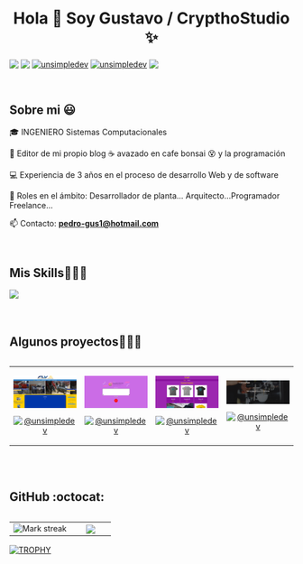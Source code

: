 <h1 align="center">Hola 👋  Soy Gustavo / CrypthoStudio ✨ </h1> 

<p align="left">
  <a href="https://cafe-encryptado.cryptoguardstudio.com/" target="blank"><img align="center" src="https://img.shields.io/badge/Blogger-FF5722?style=for-the-badge&logo=blogger&logoColor=white"  /></a>
<a href="https://www.instagram.com/petter14chand?igsh=MW1sbjlseHc2b2R0dg==" target="blank"><img align="center" src="https://img.shields.io/badge/Instagram-E4405F?style=for-the-badge&logo=instagram&logoColor=white" /></a>
<a href="https://www.linkedin.com/in/pedro-gustavo-colin-prado-99643018a/?originalSubdomain=mx" target="blank"><img align="center" src="https://img.shields.io/badge/LinkedIn-0077B5?style=for-the-badge&logo=linkedin&logoColor=white" alt="unsimpledev"/></a>
<a href="https://www.facebook.com/gustavo.colin.902?mibextid=ZbWKwL" target="blank"><img align="center" src="https://img.shields.io/badge/Facebook-1877F2?style=for-the-badge&logo=facebook&logoColor=white" alt="unsimpledev"  /></a>
<a href = "https://x.com/PedroCo83378280?s=08" target="blank"><img align="center" src="https://img.shields.io/badge/Twitter-1DA1F2?style=for-the-badge&logo=twitter&logoColor=white"  /></a>
  </p>
<br>
<h2>Sobre mi 😃</h2>
<!--Intro start-->

<p align="left">
🎓 INGENIERO Sistemas Computacionales 

📃 Editor de mi propio blog  ☕ avazado en cafe bonsai 😵 y la programación

💻 Experiencia de 3 años en el proceso de desarrollo Web y de software 

📝 Roles en el ámbito: Desarrollador de planta... Arquitecto...Programador Freelance...

📫 Contacto: **pedro-gus1@hotmail.com**
<!--Intro end-->
  </p>
<br>

<h2 >Mis Skills👨🏻‍💻</h2>
<!--tech stack icons-->
<p align="left">
  <a href="https://skillicons.dev">
    <img src="https://skillicons.dev/icons?i=cs,java,php,py,dotnet,css,html,js,nodejs,mysql,firebase,gtk,git,github,eclipse,vscode,linux,ai,ps&perline=12" />
  </a>
</p>
<br>
<!-------------------------->
<div id="proyectos">
<h2 >Algunos proyectos👨🏻‍💻</h2>

<table align="left" >
<tr border="none">
  <td width="25%" align="center">
    <p align="center">
     <a href="https://petter14171.github.io/Intranet-FLV/Index.html" title="Go to Source">
        <img align="center" width=100% src="https://github.com/PETTER14171/PETTER14171/blob/main/Intranet.png"   alt="Intranet" /></a>
      </p>
    <p align="center">
      <a href="https://petter14171.github.io/Intranet-FLV/Index.html" target="blank"><img align="center" src="https://img.shields.io/badge/GitHub-100000?style=for-the-badge&logo=github&logoColor=white" alt="@unsimpledev" /></a>
    </p>       
</td>
<td width="25%" align="center">
    <p align="center">
     <a href="https://github.com/PETTER14171/Dino-Game" title="Go to Source">
        <img align="center" width=100% src="https://github.com/PETTER14171/PETTER14171/blob/main/Dino_Game.png"   alt="Dino" /></a>
      </p>
    <p align="center">
      <a href="https://github.com/PETTER14171/Dino-Game" target="blank"><img align="center" src="https://img.shields.io/badge/GitHub-100000?style=for-the-badge&logo=github&logoColor=white" alt="@unsimpledev" /></a>
    </p>       
</td>
  
  <td width="25%" align="center">
    <p align="center">
     <a href="https://store.cryptoguardstudio.com/" title="Go to Source">
        <img align="center" width=100% src="https://github.com/PETTER14171/PETTER14171/blob/main/store.png"   alt="Store" /></a>
      </p>
    <p align="center">
      <a href="https://store.cryptoguardstudio.com/" target="blank"><img align="center" src="https://img.shields.io/badge/GitHub-100000?style=for-the-badge&logo=github&logoColor=white" alt="@unsimpledev" /></a>
    </p>       
</td>

   <td width="25%" align="center">
    <p align="center">
     <a href="https://cafe-encryptado.cryptoguardstudio.com/" title="Go to Source">
        <img align="center" width=100% src="https://github.com/PETTER14171/PETTER14171/blob/main/Cafe-Encriptado.png"   alt="Cafe-encriptado" /></a>
      </p>
    <p align="center">
      <a href="https://cafe-encryptado.cryptoguardstudio.com/" target="blank"><img align="center" src="https://img.shields.io/badge/GitHub-100000?style=for-the-badge&logo=github&logoColor=white" alt="@unsimpledev" /></a>
    </p>       
</td>
  
</tr>
</table>
  </div>
<br>
<br><br>
<br>
<br><br><br>
<br><br>

<!------------------------->
  <br>
<br><br>

<h2>GitHub :octocat:</h2>
<!--- stats & Trophy (start) -->
<p align="center">
  <!--- stats (start) -->
<table align="left">
<tr border="none">
<td width="60%" align="center">

<!--  <img  align="center"  src="https://github-readme-stats.vercel.app/api?username=unsimpledev&theme=dark&show_icons=true&count_private=true" />
  <br></br> -->
  <img  title="🔥 Get streak stats for your profile at git.io/streak-stats" alt="Mark streak" src="https://github-readme-streak-stats.herokuapp.com/?user=unsimpledev&theme=dark&hide_border=false" /> 
</td>

<td width="40%" align="center">

  <img  align="center"  src="https://github-readme-stats.anuraghazra1.vercel.app/api/top-langs/?username=unsimpledev&theme=dark&hide_border=false&no-bg=true&no-frame=true&langs_count=10"/>

  </td>
</tr>
</table>
<!--- stats (end) -->

<!--- trophy (start) -->
<div align=left>
  <a href="https://github.com/ryo-ma/github-profile-trophy" title="Go to Source">
      <img align="center" width=84% src="https://github-profile-trophy.vercel.app/?username=unsimpledev&theme=radical&row=1&column=7&margin-h=15&margin-w=5&no-bg=true" alt="TROPHY" />
    </a>
</div>
<!--- trophy (start) -->


</p>        
<!--- stats (end) -->
